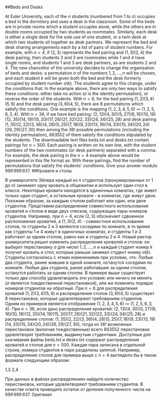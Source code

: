 ##Beds and Desks

At Euler University, each of the $n$ students (numbered from 1 to $n$) occupies a bed in the dormitory and uses a desk in the classroom.
Some of the beds are in private rooms which a student occupies alone, while the others are in double rooms occupied by two students as roommates. Similarly, each desk is either a single desk for the sole use of one student, or a twin desk at which two students sit together as desk partners.
We represent the bed and desk sharing arrangements each by a list of pairs of student numbers. For example, with $n=4$, if $(2,3)$ represents the bed pairing and $(1,3)(2,4)$ the desk pairing, then students 2 and 3 are roommates while 1 and 4 have single rooms, and students 1 and 3 are desk partners, as are students 2 and 4.
The new chancellor of the university decides to change the organisation of beds and desks: a permutation $\sigma$ of the numbers $1,2,\ldots,n$ will be chosen, and each student $k$ will be given both the bed and the desk formerly occupied by student number $\sigma(k)$.
The students agree to this change, under the conditions that:
In the example above, there are only two ways to satisfy these conditions: either take no action ($\sigma$ is the identity permutation), or reverse the order of the students.
With $n=6$, for the bed pairing $(1,2)(3,4)(5,6)$ and the desk pairing $(3,6)(4,5)$, there are 8 permutations which satisfy the conditions. One example is the mapping $(1, 2, 3, 4, 5, 6) \mapsto (1, 2, 5, 6, 3, 4)$.
With $n=36$, if we have bed pairing:
$(2,13)(4,30)(5,27)(6,16)(10,18)(12,35)(14,19)(15,20)(17,26)(21,32)(22,33)(24,34)(25,28)$
and desk pairing
$(1,35)(2,22)(3,36)(4,28)(5,25)(7,18)(9,23)(13,19)(14,33)(15,34)(20,24)(26,29)(27,30)$
then among the $36!$ possible permutations (including the identity permutation), 663552 of them satisfy the conditions stipulated by the students.
The downloadable text files beds.txt and desks.txt contain pairings for $n=500$. Each pairing is written on its own line, with the student numbers of the two roommates (or desk partners) separated with a comma. For example, the desk pairing in the $n=4$ example above would be represented in this file format as:
With these pairings, find the number of permutations that satisfy the students' conditions. Give your answer modulo $999\,999\,937$.
##Кровати и столы

В университете Эйлера каждый из $n$ студентов (пронумерованных от 1 до $n$) занимает одну кровать в общежитии и использует один стол в классе.
Некоторые кровати находятся в одиночных комнатах, где живет только один студент, а остальные кровати - в комнатах, где живут двое. Похожим образом, за каждым столом работает или один, или двое студентов.
Представим распределение совместного использования кроватей и столов в виде двух списков, содержащих пары номеров студентов. Например, при $n=4$, если $(2,3)$ обозначает сдвоенное расположение кроватей, а $(1,3)(2,4)$ - совместное использование столов, то студенты 2 и 3 являются соседями по комнате, в то время как студенты 1 и 4 живут в одиночных комнатах, и студенты 1 и 3 работают за одним столом, равно как и студенты 2 и 4.
Новый ректор университета решил изменить распределение кроватей и столов: он выберет перестановку $\sigma$  для чисел $1,2,\ldots,n$ и каждый студент номер $k$ получит кровать и стол, которые раньше занимал студент номер $\sigma(k)$.
Студенты согласились с этими изменениями при условии, что:
Любые два студента, ранее жившие в одной комнате, останутся соседями по комнате.
Любые два студента, ранее работавшие за одним столом, останутся работать за одним столом.
В примере выше существует только два способа удовлетворить эти условия: или ничего не менять ($\sigma$ является тождественной перестановкой), или же поменять порядок номеров студентов на обратный.
При $n=6$ для распределения кроватей $(1,2)(3,4)(5,6)$ и распределения столов $(3,6)(4,5)$ существует 8 перестановок, которые удовлетворяют требованиям студентов. Одним из примеров является отображение $(1, 2, 3, 4, 5, 6) \mapsto (1, 2, 5, 6, 3, 4)$.
При $n=36$, если дано распределение кроватей:
$(2,13)(4,30)(5,27)(6,16)(10,18)(12,35)(14,19)(15,20)(17,26)(21,32)(22,33)(24,34)(25,28)$
и распределение столов:
$(1,35)(2,22)(3,36)(4,28)(5,25)(7,18)(9,23)(13,19)(14,33)(15,34)(20,24)(26,29)(27,30)$,
тогда из $36!$ возможных перестановок (включая тождественные) всего 663552 перестановки удовлетворят требованиям, выдвинутым студентами.
Доступные для скачивания файлы beds.txt и desks.txt содержат распределения кроватей и столов для $n=500$. Каждая пара записана в отдельной строке, номера студентов в паре разделены запятой. Например, распределение столов для примера выше с $n=4$ выглядело бы в таком формате следующим образом:

1,3
2,4

При данных в файлах распределениях найдите количество перестановок, которые удовлетворяют требованиям студентов. В качестве ответа приведите остаток от деления полученного числа на $999\,999\,937$.
Оригинал
